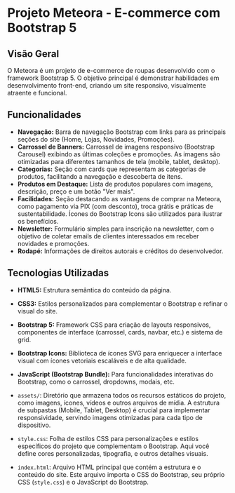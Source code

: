 # Projeto Meteora - E-commerce com Bootstrap 5

## Visão Geral

O Meteora é um projeto de e-commerce de roupas desenvolvido com o framework Bootstrap 5. O objetivo principal é demonstrar habilidades em desenvolvimento front-end, criando um site responsivo, visualmente atraente e funcional.

## Funcionalidades

*   **Navegação:** Barra de navegação Bootstrap com links para as principais seções do site (Home, Lojas, Novidades, Promoções).
*   **Carrossel de Banners:** Carrossel de imagens responsivo (Bootstrap Carousel) exibindo as últimas coleções e promoções. As imagens são otimizadas para diferentes tamanhos de tela (mobile, tablet, desktop).
*   **Categorias:** Seção com cards que representam as categorias de produtos, facilitando a navegação e descoberta de itens.
*   **Produtos em Destaque:** Lista de produtos populares com imagens, descrição, preço e um botão "Ver mais".
*   **Facilidades:** Seção destacando as vantagens de comprar na Meteora, como pagamento via PIX (com desconto), troca grátis e práticas de sustentabilidade. Ícones do Bootstrap Icons são utilizados para ilustrar os benefícios.
*   **Newsletter:** Formulário simples para inscrição na newsletter, com o objetivo de coletar emails de clientes interessados em receber novidades e promoções.
*   **Rodapé:** Informações de direitos autorais e créditos do desenvolvedor.

## Tecnologias Utilizadas

*   **HTML5:** Estrutura semântica do conteúdo da página.
*   **CSS3:** Estilos personalizados para complementar o Bootstrap e refinar o visual do site.
*   **Bootstrap 5:** Framework CSS para criação de layouts responsivos, componentes de interface (carrossel, cards, navbar, etc.) e sistema de grid.
*   **Bootstrap Icons:** Biblioteca de ícones SVG para enriquecer a interface visual com ícones vetoriais escaláveis e de alta qualidade.
*   **JavaScript (Bootstrap Bundle):** Para funcionalidades interativas do Bootstrap, como o carrossel, dropdowns, modais, etc.

*   `assets/`:  Diretório que armazena todos os recursos estáticos do projeto, como imagens, ícones, vídeos e outros arquivos de mídia. A estrutura de subpastas (Mobile, Tablet, Desktop) é crucial para implementar responsividade, servindo imagens otimizadas para cada tipo de dispositivo.
*   `style.css`: Folha de estilos CSS para personalizações e estilos específicos do projeto que complementam o Bootstrap. Aqui você define cores personalizadas, tipografia, e outros detalhes visuais.
*   `index.html`: Arquivo HTML principal que contém a estrutura e o conteúdo do site. Este arquivo importa o CSS do Bootstrap, seu próprio CSS (`style.css`) e o JavaScript do Bootstrap.
